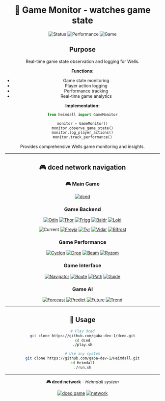 <div align="center">
  
# 🔮 Game Monitor - watches game state

![Status](https://img.shields.io/badge/Status-Active-00FF41?style=for-the-badge&logo=check)
![Performance](https://img.shields.io/badge/Performance-Optimized-32CD32?style=for-the-badge&logo=rocket)
![Game](https://img.shields.io/badge/Wells_Game-Connected-1E90FF?style=for-the-badge&logo=gamepad)

</div>

<div align="center">

## Purpose

Real-time game state observation and logging for Wells.

**Functions:**
- Game state monitoring
- Player action logging
- Performance tracking
- Real-time game analytics

**Implementation:**
```python
from heimdall import GameMonitor

monitor = GameMonitor()
monitor.observe_game_state()
monitor.log_player_actions()
monitor.track_performance()
```

Provides comprehensive Wells game monitoring and insights.

</div>

---

<div align="center">

## 🎮 dced network navigation

### 🎮 Main Game
[![dced](https://img.shields.io/badge/🎮_dced-1E90FF?style=for-the-badge)](https://github.com/gaba-dev-1/dced)

### Game Backend
[![Odin](https://img.shields.io/badge/🧠\_Odin-FF6B35?style=for-the-badge)](https://github.com/gaba-dev-1/Odin)
[![Thor](https://img.shields.io/badge/⚡\_Thor-FFD700?style=for-the-badge)](https://github.com/gaba-dev-1/Thor)
[![Frigg](https://img.shields.io/badge/👁️\_Frigg-8A2BE2?style=for-the-badge)](https://github.com/gaba-dev-1/Frigg)
[![Baldr](https://img.shields.io/badge/💎\_Baldr-00D4FF?style=for-the-badge)](https://github.com/gaba-dev-1/Baldr)
[![Loki](https://img.shields.io/badge/🔄\_Loki-FF69B4?style=for-the-badge)](https://github.com/gaba-dev-1/Loki)

![Current](https://img.shields.io/badge/👀\_Heimdall-32CD32?style=for-the-badge&logo=check)
[![Freyja](https://img.shields.io/badge/💝\_Freyja-FF1493?style=for-the-badge)](https://github.com/gaba-dev-1/Freyja)
[![Tyr](https://img.shields.io/badge/⚔️\_Tyr-DC143C?style=for-the-badge)](https://github.com/gaba-dev-1/Tyr)
[![Vidar](https://img.shields.io/badge/🛡️\_Vidar-228B22?style=for-the-badge)](https://github.com/gaba-dev-1/Vidar)
[![Bifrost](https://img.shields.io/badge/🌈\_Bifrost-9932CC?style=for-the-badge)](https://github.com/gaba-dev-1/Bifrost)

### Game Performance
[![Cyclon](https://img.shields.io/badge/🌀\_Cyclon-00CED1?style=for-the-badge)](https://github.com/gaba-dev-1/Cyclon)
[![Drop](https://img.shields.io/badge/💧\_Drop-4682B4?style=for-the-badge)](https://github.com/gaba-dev-1/Drop)
[![Beam](https://img.shields.io/badge/🔦\_Beam-FFA500?style=for-the-badge)](https://github.com/gaba-dev-1/Beam)
[![Ryzom](https://img.shields.io/badge/⚙️\_Ryzom-B22222?style=for-the-badge)](https://github.com/gaba-dev-1/Ryzom)

### Game Interface
[![Navigator](https://img.shields.io/badge/🧭\_Navigator-2E8B57?style=for-the-badge)](https://github.com/gaba-dev-1/Navigator)
[![Route](https://img.shields.io/badge/🗺️\_Route-3CB371?style=for-the-badge)](https://github.com/gaba-dev-1/Route)
[![Path](https://img.shields.io/badge/🛤️\_Path-90EE90?style=for-the-badge)](https://github.com/gaba-dev-1/Path)
[![Guide](https://img.shields.io/badge/📍\_Guide-006400?style=for-the-badge)](https://github.com/gaba-dev-1/Guide)

### Game AI
[![Forecast](https://img.shields.io/badge/🔮\_Forecast-4169E1?style=for-the-badge)](https://github.com/gaba-dev-1/Forecast)
[![Predict](https://img.shields.io/badge/📈\_Predict-6495ED?style=for-the-badge)](https://github.com/gaba-dev-1/Predict)
[![Future](https://img.shields.io/badge/⏳\_Future-7B68EE?style=for-the-badge)](https://github.com/gaba-dev-1/Future)
[![Trend](https://img.shields.io/badge/📊\_Trend-483D8B?style=for-the-badge)](https://github.com/gaba-dev-1/Trend)

</div>

---

<div align="center">

## 🚀 Usage

```bash
# Play dced
git clone https://github.com/gaba-dev-1/dced.git
cd dced
./play.sh

# Use any system
git clone https://github.com/gaba-dev-1/Heimdall.git
cd Heimdall
./run.sh
```

</div>

---

<div align="center">

**🎮 dced network** - *Heimdall system*

[![dced game](https://img.shields.io/badge/🎮_dced-1E90FF?style=for-the-badge)](https://github.com/gaba-dev-1/dced)
[![network](https://img.shields.io/badge/🏠_network-00D4FF?style=for-the-badge)](https://github.com/gaba-dev-1)

</div>
